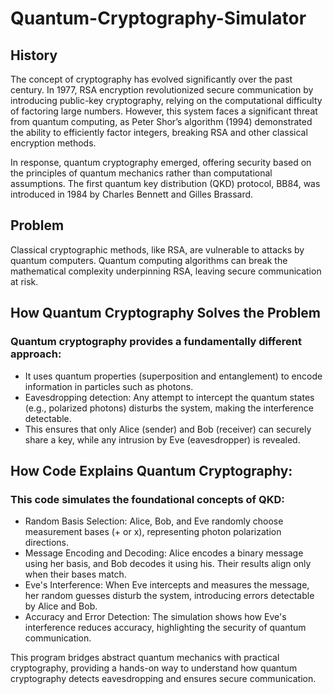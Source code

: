 # Quantum-Cryptography-Simulator

## History

The concept of cryptography has evolved significantly over the past century. In 1977, RSA encryption revolutionized secure communication by introducing public-key cryptography, relying on the computational difficulty of factoring large numbers. However, this system faces a significant threat from quantum computing, as Peter Shor’s algorithm (1994) demonstrated the ability to efficiently factor integers, breaking RSA and other classical encryption methods.

In response, quantum cryptography emerged, offering security based on the principles of quantum mechanics rather than computational assumptions. The first quantum key distribution (QKD) protocol, BB84, was introduced in 1984 by Charles Bennett and Gilles Brassard.

## Problem

Classical cryptographic methods, like RSA, are vulnerable to attacks by quantum computers. Quantum computing algorithms can break the mathematical complexity underpinning RSA, leaving secure communication at risk.

## How Quantum Cryptography Solves the Problem

### Quantum cryptography provides a fundamentally different approach:
* It uses quantum properties (superposition and entanglement) to encode information in particles such as photons.
* Eavesdropping detection: Any attempt to intercept the quantum states (e.g., polarized photons) disturbs the system, making the interference detectable.
* This ensures that only Alice (sender) and Bob (receiver) can securely share a key, while any intrusion by Eve (eavesdropper) is revealed.

## How Code Explains Quantum Cryptography:

### This code simulates the foundational concepts of QKD:
* Random Basis Selection: Alice, Bob, and Eve randomly choose measurement bases (+ or x), representing photon polarization directions.
* Message Encoding and Decoding: Alice encodes a binary message using her basis, and Bob decodes it using his. Their results align only when their bases match.
* Eve's Interference: When Eve intercepts and measures the message, her random guesses disturb the system, introducing errors detectable by Alice and Bob.
* Accuracy and Error Detection: The simulation shows how Eve's interference reduces accuracy, highlighting the security of quantum communication.

This program bridges abstract quantum mechanics with practical cryptography, providing a hands-on way to understand how quantum cryptography detects eavesdropping and ensures secure communication.
